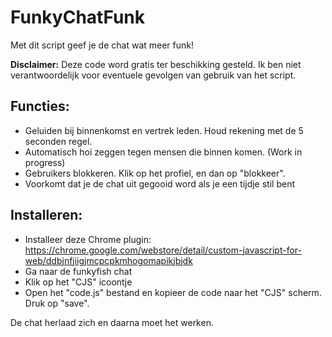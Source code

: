 # FunkyChatFunk
Met dit script geef je de chat wat meer funk!

**Disclaimer:**
Deze code word gratis ter beschikking gesteld. Ik ben niet verantwoordelijk voor eventuele gevolgen van gebruik van het script.

## Functies:
- Geluiden bij binnenkomst en vertrek leden. Houd rekening met de 5 seconden regel.
- Automatisch hoi zeggen tegen mensen die binnen komen. (Work in progress)
- Gebruikers blokkeren. Klik op het profiel, en dan op "blokkeer".
- Voorkomt dat je de chat uit gegooid word als je een tijdje stil bent

## Installeren:
- Installeer deze Chrome plugin:
https://chrome.google.com/webstore/detail/custom-javascript-for-web/ddbjnfjiigjmcpcpkmhogomapikjbjdk
- Ga naar de funkyfish chat
- Klik op het "CJS" icoontje
- Open het  "code.js" bestand en kopieer de code naar het "CJS" scherm. Druk op "save".

De chat herlaad zich en daarna moet het werken.
